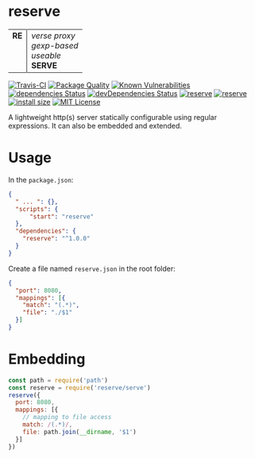 # reserve

<table border="0" cellpadding="2" cellspacing="0">
    <tr>
        <td valign="top" style="border-right: 2px solid gray;">
          <strong>RE</strong>
        </td>
        <td>
          <i>verse proxy</i><br />
          <i>gexp-based</i><br />
          <i>useable</i><br />
          <strong>SERVE</strong>
        </td>
    </tr>
</table>

[![Travis-CI](https://travis-ci.org/ArnaudBuchholz/reserve.svg?branch=master)](https://travis-ci.org/ArnaudBuchholz/reserve#)
[![Package Quality](https://npm.packagequality.com/shield/reserve.svg)](https://packagequality.com/#?package=reserve)
[![Known Vulnerabilities](https://snyk.io/test/github/ArnaudBuchholz/reserve/badge.svg?targetFile=package.json)](https://snyk.io/test/github/ArnaudBuchholz/reserve?targetFile=package.json)
[![dependencies Status](https://david-dm.org/ArnaudBuchholz/reserve/status.svg)](https://david-dm.org/ArnaudBuchholz/reserve)
[![devDependencies Status](https://david-dm.org/ArnaudBuchholz/reserve/dev-status.svg)](https://david-dm.org/ArnaudBuchholz/reserve?type=dev)
[![reserve](https://badge.fury.io/js/reserve.svg)](https://www.npmjs.org/package/reserve)
[![reserve](http://img.shields.io/npm/dm/reserve.svg)](https://www.npmjs.org/package/reserve)
[![install size](https://packagephobia.now.sh/badge?p=reserve)](https://packagephobia.now.sh/result?p=reserve)
[![MIT License](https://img.shields.io/badge/License-MIT-yellow.svg)](https://opensource.org/licenses/MIT)

A lightweight http(s) server statically configurable using regular expressions. It can also be embedded and extended.

# Usage

In the `package.json`:
```json
{
  " ... ": {},
  "scripts": {
      "start": "reserve"
  },
  "dependencies": {
    "reserve": "^1.0.0"
  }
}
```

Create a file named `reserve.json` in the root folder:
```json
{
  "port": 8080,
  "mappings": [{
    "match": "(.*)",
    "file": "./$1"
  }]
}
```

# Embedding

```javascript
const path = require('path')
const reserve = require('reserve/serve')
reserve({
  port: 8080,
  mappings: [{
    // mapping to file access
    match: /(.*)/,
    file: path.join(__dirname, '$1')
  }]
})
```

